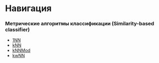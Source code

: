 # Навигация

### Метрические алгоритмы классификации (Similarity-based classifier)

- [1NN](https://github.com/Inc1ementia/ML1/tree/master/Similarity-based%20classifier/1NN)
- [kNN](https://github.com/Inc1ementia/ML1/tree/master/Similarity-based%20classifier/kNN)
- [kNNMod](https://github.com/Inc1ementia/ML1/tree/master/Similarity-based%20classifier/kNNMod)
- [kwNN](https://github.com/Inc1ementia/ML1/tree/master/Similarity-based%20classifier/kwNN)